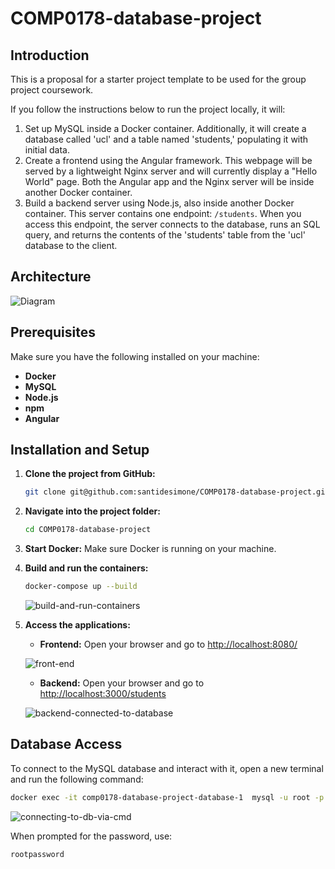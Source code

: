 # COMP0178-database-project

## Introduction

This is a proposal for a starter project template to be used for the group project coursework.

If you follow the instructions below to run the project locally, it will:

1. Set up MySQL inside a Docker container. Additionally, it will create a database called 'ucl' and a table named 'students,' populating it with initial data.  
2. Create a frontend using the Angular framework. This webpage will be served by a lightweight Nginx server and will currently display a "Hello World" page. Both the Angular app and the Nginx server will be inside another Docker container.  
3. Build a backend server using Node.js, also inside another Docker container. This server contains one endpoint: `/students`. When you access this endpoint, the server connects to the database, runs an SQL query, and returns the contents of the 'students' table from the 'ucl' database to the client.  

## Architecture

![Diagram](https://drive.google.com/file/d/19uT5MEb1Zp0-OzAZ5ecBEYZDIi-YqwQM/view?usp=sharing)


## Prerequisites

Make sure you have the following installed on your machine:

- **Docker**
- **MySQL**
- **Node.js**
- **npm**
- **Angular**

## Installation and Setup

1. **Clone the project from GitHub:**
   ```bash
   git clone git@github.com:santidesimone/COMP0178-database-project.git
   ```

2. **Navigate into the project folder:**
   ```bash
   cd COMP0178-database-project
   ```

3. **Start Docker:**
   Make sure Docker is running on your machine.

4. **Build and run the containers:**
   ```bash
   docker-compose up --build
   ```
   ![build-and-run-containers](https://i.giphy.com/media/v1.Y2lkPTc5MGI3NjExY2JvYmh2dTJ5ODIwZjRscnE4dTMzY3h5N2c3aW5kc2I1YXJzZmFqaiZlcD12MV9pbnRlcm5hbF9naWZfYnlfaWQmY3Q9Zw/aDidd9H1Sj5IZRMQ2S/giphy.gif)

5. **Access the applications:**
   - **Frontend:** Open your browser and go to [http://localhost:8080/](http://localhost:8080/)

   ![front-end](https://i.giphy.com/media/v1.Y2lkPTc5MGI3NjExYzB2NHp2ZWNhM2tjY2h6ZHdoMTZteWNxYW4xOWR5MzJkcmNubmVodSZlcD12MV9pbnRlcm5hbF9naWZfYnlfaWQmY3Q9Zw/qHyAD4hxyahL48yBZD/giphy.gif)

   - **Backend:** Open your browser and go to [http://localhost:3000/students](http://localhost:3000/students)

   ![backend-connected-to-database](https://i.giphy.com/media/v1.Y2lkPTc5MGI3NjExaDA2c2pnNHJqeXZuMmQ4OTU3ZGhmajE4ZGMxNnA2cTdmNzVnMWxkcyZlcD12MV9pbnRlcm5hbF9naWZfYnlfaWQmY3Q9Zw/9sX6eAdgq9WEjRxjBi/giphy.gif)


## Database Access

To connect to the MySQL database and interact with it, open a new terminal and run the following command:

```bash
docker exec -it comp0178-database-project-database-1  mysql -u root -p
```

![connecting-to-db-via-cmd](https://i.giphy.com/media/v1.Y2lkPTc5MGI3NjExY3ZkZzRtbWxtbW9pMXVkNGVxcnMyY3pjcWh1ZnJqZGI2NnRhNmZ3dSZlcD12MV9pbnRlcm5hbF9naWZfYnlfaWQmY3Q9Zw/9oNn5lkNwx2O51ipKN/giphy.gif)

When prompted for the password, use:
```
rootpassword
```
